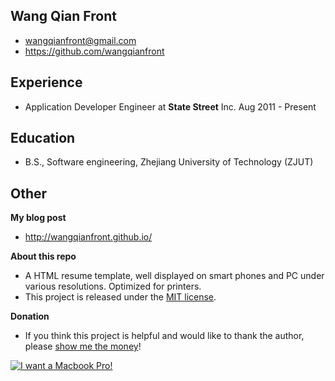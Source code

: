 Wang Qian Front
--------------------

+ wangqianfront@gmail.com
+ https://github.com/wangqianfront



Experience
---------------------
+ Application Developer Engineer at <strong>State Street</strong> Inc. Aug 2011 - Present


Education
---------------------
+ B.S., Software engineering, Zhejiang University of Technology (ZJUT)

Other
---------------------

**My blog post**

+ http://wangqianfront.github.io/



**About this repo**

+ A HTML resume template, well displayed on smart phones and PC under various resolutions. Optimized for printers.
+ This project is released under the [MIT license](http://opensource.org/licenses/MIT).


**Donation**

+ If you think this project is helpful and would like to thank the author, please [show me the money](http://www.urbandictionary.com/define.php?term=show+me+the+money)!

[![I want a Macbook Pro!](https://img.alipay.com/sys/personalprod/style/mc/btn-index.png)](https://me.alipay.com/wangqianfront)
